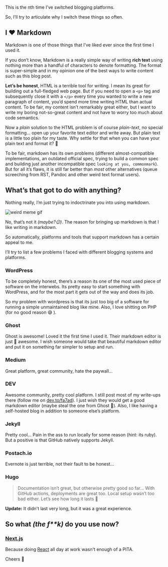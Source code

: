 
This is the nth time I’ve switched blogging platforms.

So, I’ll try to articulate why I switch these things so often.

I ❤️ Markdown
-------------

Markdown is one of those things that I’ve liked ever since the first time I used it.

If you don’t know, Markdown is a really simple way of writing **rich text** using nothing more than a handful of characters to denote formatting. The format is super-simple and in my opinion one of the best ways to write content such as this blog post.

**Let’s be honest**, HTML is a terrible tool for writing. I mean its great for building out a full-fledged web page. But if you need to open a `<p>` tag and subsequently close it with a `</p>` every time you wanted to write a new paragraph of content, you’d spend more time writing HTML than actual content. To be fair, my content isn’t remarkably great either, but I want to write my boring not-so-great content and not have to worry too much about code semantics.

Now a _plain_ solution to the HTML problem is of course _plain-text_, no special formatting… open up your favorite text editor and write away. But plain text is a little too plain for my taste. Why settle for that when you can have your plain text and format it? 🤔

To be fair, markdown has its own problems (different almost-compatible implementations, an outdated official spec, trying to build a common spec and building just another incompatible spec `looking at you, commonmark`). But for all it’s flaws, it is still far better than _most_ other alternatives (queue screeching from RST, Pandoc and other weird text format users).

What’s that got to do with anything?
------------------------------------

Nothing really, I’m just trying to indoctrinate you into using markdown.

![weird meme gif](https://media.giphy.com/media/AVhAQBjLoJc1q/giphy.gif)

No, that’s not it _(maybe?😉)_. The reason for bringing up markdown is that I like writing in markdown.

So automatically, platforms and tools that support markdown has a certain appeal to me.

I’ll try to list a few problems I faced with different blogging systems and platforms.

### WordPress

To be completely honest, there’s a reason its one of the most used piece of software on the interwebs. Its pretty easy to start something with WordPress, and for the most part it gets out of the way and does its job.

So my problem with wordpress is that its just too big of a software for running a simple unmaintained blog like mine. Also, I love shitting on PHP (for no good reason 😅 ).

### Ghost

Ghost is awesome! Loved it the first time I used it. Their markdown editor is just 💯 awesome. I wish someone would take that beautiful markdown editor and put it on something far simpler to setup and run.

### Medium

Great platform, great community, hate the paywall…

### DEV

Awesome community, pretty cool platform. I still post most of my write-ups there (follow me on [dev.to/fa7ad](https://dev.to/fa7ad)). I just wish they would get a good markdown editor (maybe steal the one from Ghost 🧐). Also, I like having a self-hosted blog in addition to someone else’s platform.

### Jekyll

Pretty cool… Pain in the ass to run locally for some reason (hint: its ruby). But a positive is that GitHub natively supports Jekyll.

### Postach.io

Evernote is just terrible, not their fault to be honest…

### Hugo

> Documentation isn’t great, but otherwise pretty good so far… With GitHub actions, deployments are great too. Local setup wasn’t too bad either.
> Let’s see how long it lasts 🤷

**Update:** It didn't last very long, but it was a great experience.

So what _(the f\*\*k)_ do you use now?
----------------------------------
### [Next.js](https://nextjs.org/)

Because doing [React](https://reactjs.org) all day at work wasn't enough of a PITA.

Cheers 🍻

